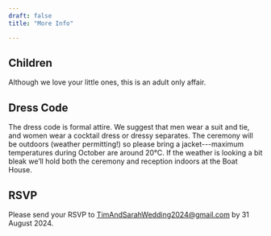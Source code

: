 ```yaml
---
draft: false
title: "More Info"

---
```


## Children
Although we love your little ones, this is an adult only affair.

## Dress Code
The dress code is formal attire. We suggest that men wear a suit and tie, and women wear a cocktail dress or dressy separates. The ceremony will be outdoors (weather permitting!) so please bring a jacket---maximum temperatures during October are around 20&deg;C. If the weather is looking a bit bleak we’ll hold both the ceremony and reception indoors at the Boat House.

## RSVP
Please send your RSVP to <a>TimAndSarahWedding2024@gmail.com</a> by 31 August 2024.